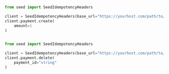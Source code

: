 ```python
from seed import SeedIdempotencyHeaders

client = SeedIdempotencyHeaders(base_url="https://yourhost.com/path/to/api", token="YOUR_TOKEN", )        
client.payment.create(
	amount=1
)
 
```                        


```python
from seed import SeedIdempotencyHeaders

client = SeedIdempotencyHeaders(base_url="https://yourhost.com/path/to/api", token="YOUR_TOKEN", )        
client.payment.delete(
	payment_id="string"
)
 
```                        



